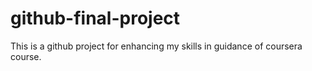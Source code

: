 # github-final-project
This is a github project for enhancing my skills in guidance of coursera course. 
